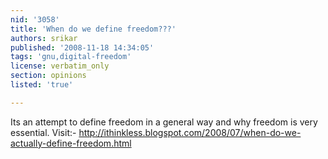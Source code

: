 ```yaml
---
nid: '3058'
title: 'When do we define freedom???'
authors: srikar
published: '2008-11-18 14:34:05'
tags: 'gnu,digital-freedom'
license: verbatim_only
section: opinions
listed: 'true'

---
```

Its an attempt to define freedom in a general way and why freedom is very essential.
Visit:-
http://ithinkless.blogspot.com/2008/07/when-do-we-actually-define-freedom.html